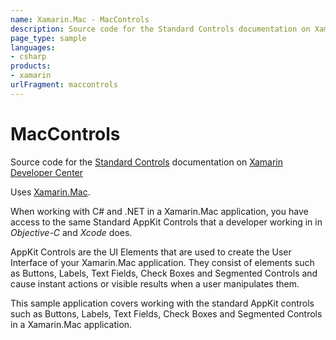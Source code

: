 ```yaml
---
name: Xamarin.Mac - MacControls
description: Source code for the Standard Controls documentation on Xamarin Developer Center Uses Xamarin.Mac. When working with C and .NET in a Xamarin.Mac...
page_type: sample
languages:
- csharp
products:
- xamarin
urlFragment: maccontrols
---
```

# MacControls

Source code for the [Standard Controls](/guides/mac/user-interface/standard-controls/) documentation on [Xamarin Developer Center](http://docs.xamarin.com)

Uses [Xamarin.Mac](http://xamarin.com).

When working with C# and .NET in a Xamarin.Mac application, you have access to the same Standard AppKit Controls that a developer working in in *Objective-C* and *Xcode* does.

AppKit Controls are the UI Elements that are used to create the User Interface of your Xamarin.Mac application. They consist of elements such as Buttons, Labels, Text Fields, Check Boxes and Segmented Controls and cause instant actions or visible results when a user manipulates them.

This sample application covers working with the standard AppKit controls such as Buttons, Labels, Text Fields, Check Boxes and Segmented Controls in a Xamarin.Mac application. 